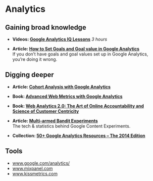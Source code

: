 # Analytics

## Gaining broad knowledge

* **Videos: [Google Analytics IQ Lessons](http://www.google.com/analytics/iq.html)** _3 hours_

* **Article: [How to Set Goals and Goal value in Google Analytics](http://www.christopherspenn.com/2011/08/how-to-set-goals-and-goal-value-in-google-analytics/)**  
  If you don’t have goals and goal values set up in Google Analytics, you’re doing it wrong.

## Digging deeper

* **Article: [Cohort Analysis with Google Analytics](http://cutroni.com/blog/2012/12/11/cohort-analysis-with-google-analytics/)**

* **Book: [Advanced Web Metrics with Google Analytics](http://www.amazon.com/Advanced-Web-Metrics-Google-Analytics/dp/1118168445)**

* **Book: [Web Analytics 2.0: The Art of Online Accountability and Science of Customer Centricity](http://www.amazon.com/Web-Analytics-2-0-Accountability-Centricity/dp/0470529393)**

* **Article: [Multi-armed Bandit Experiments](http://analytics.blogspot.sk/2013/01/multi-armed-bandit-experiments.html)**  
  The tech & statistics behind Google Content Experiments.

* **Collection: [50+ Google Analytics Resources – The 2014 Edition](http://blog.kissmetrics.com/google-analytics-resources-2014/)**   

## Tools

* www.google.com/analytics/
* www.mixpanel.com
* www.kissmetrics.com